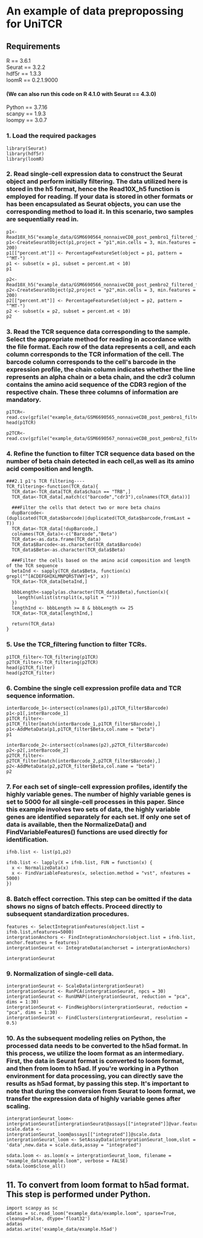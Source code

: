 # An example of data prepropossing for UniTCR

## Requirements
R == 3.6.1  
Seurat == 3.2.2  
hdf5r == 1.3.3  
loomR == 0.2.1.9000
#### (We can also run this code on R 4.1.0 with Seurat == 4.3.0)  

Python == 3.7.16  
scanpy == 1.9.3  
loompy == 3.0.7  

###  1.  Load the required packages
```{r}
library(Seurat)
library(hdf5r)
library(loomR)
```
### 2.  Read single-cell expression data to construct the Seurat object and perform initially filtering. The data utilized here is stored in the h5 format, hence the Read10X_h5 function is employed for reading. If your data is stored in other formats or has been encapsulated as Seurat objects, you can use the corresponding method to load it. In this scenario, two samples are sequentially read in.
```{r}
p1<-Read10X_h5("example_data/GSM6690564_nonnaiveCD8_post_pembro1_filtered_feature_bc_matrix.h5")
p1<-CreateSeuratObject(p1,project = "p1",min.cells = 3, min.features = 200)
p1[["percent.mt"]] <- PercentageFeatureSet(object = p1, pattern = "^MT-")
p1 <- subset(x = p1, subset = percent.mt < 10)  
p1

p2<-Read10X_h5("example_data/GSM6690566_nonnaiveCD8_post_pembro2_filtered_feature_bc_matrix.h5")
p2<-CreateSeuratObject(p2,project = "p2",min.cells = 3, min.features = 200)
p2[["percent.mt"]] <- PercentageFeatureSet(object = p2, pattern = "^MT-")
p2 <- subset(x = p2, subset = percent.mt < 10) 
p2
```

### 3.  Read the TCR sequence data corresponding to the sample. Select the appropriate method for reading in accordance with the file format. Each row of the data represents a cell, and each column corresponds to the TCR information of the cell. The barcode column corresponds to the cell's barcode in the expression profile, the chain column indicates whether the line represents an alpha chain or a beta chain, and the cdr3 column contains the amino acid sequence of the CDR3 region of the respective chain. These three columns of information are mandatory.

```{r}
p1TCR<-read.csv(gzfile("example_data/GSM6690565_nonnaiveCD8_post_pembro1_filtered_contig_annotations.csv.gz"))
head(p1TCR)

p2TCR<-read.csv(gzfile("example_data/GSM6690567_nonnaiveCD8_post_pembro2_filtered_contig_annotations.csv.gz"))

```

### 4.  Refine the function to filter TCR sequence data based on the number of beta chain detected in each cell,as well as its amino acid composition and length.

```{r}
###2.1 p1's TCR filtering----
TCR_filtering<-function(TCR_data){
  TCR_data<-TCR_data[TCR_data$chain == "TRB",]
  TCR_data<-TCR_data[,match(c("barcode","cdr3"),colnames(TCR_data))]

  ###Filter the cells that detect two or more beta chains
  dupBarcode<-(duplicated(TCR_data$barcode)|duplicated(TCR_data$barcode,fromLast = T))
  TCR_data<-TCR_data[!dupBarcode,]
  colnames(TCR_data)<-c("Barcode","Beta")
  TCR_data<-as.data.frame(TCR_data)
  TCR_data$Barcode<-as.character(TCR_data$Barcode)
  TCR_data$Beta<-as.character(TCR_data$Beta)

  ###Filter the cells based on the amino acid composition and length of the TCR sequence
  betaInd <- sapply(TCR_data$Beta, function(x) grepl("^[ACDEFGHIKLMNPQRSTVWY]+$", x))
  TCR_data<-TCR_data[betaInd,]
  
  bbbLength<-sapply(as.character(TCR_data$Beta),function(x){
    length(unlist(strsplit(x,split = "")))
  })
  lengthInd <- bbbLength >= 8 & bbbLength <= 25
  TCR_data<-TCR_data[lengthInd,]

  return(TCR_data)
}

```

### 5.  Use the TCR_filtering function to filter TCRs.

```{r}
p1TCR_filter<-TCR_filtering(p1TCR)
p2TCR_filter<-TCR_filtering(p2TCR)
head(p1TCR_filter)
head(p2TCR_filter)
```

### 6.  Combine the single cell expression profile data and TCR sequence information.

```{r}
interBarcode_1<-intersect(colnames(p1),p1TCR_filter$Barcode)
p1<-p1[,interBarcode_1]
p1TCR_filter<-p1TCR_filter[match(interBarcode_1,p1TCR_filter$Barcode),]
p1<-AddMetaData(p1,p1TCR_filter$Beta,col.name = "beta")
p1

interBarcode_2<-intersect(colnames(p2),p2TCR_filter$Barcode)
p2<-p2[,interBarcode_2]
p2TCR_filter<-p2TCR_filter[match(interBarcode_2,p2TCR_filter$Barcode),]
p2<-AddMetaData(p2,p2TCR_filter$Beta,col.name = "beta")
p2
```

### 7.  For each set of single-cell expression profiles, identify the highly variable genes. The number of highly variable genes is set to 5000 for all single-cell processes in this paper. Since this example involves two sets of data, the highly variable genes are identified separately for each set. If only one set of data is available, then the NormalizeData() and FindVariableFeatures() functions are used directly for identification.

```{r}
ifnb.list <- list(p1,p2)

ifnb.list <- lapply(X = ifnb.list, FUN = function(x) {
  x <- NormalizeData(x)
  x <- FindVariableFeatures(x, selection.method = "vst", nfeatures = 5000)
})
```

### 8.  Batch effect correction. This step can be omitted if the data shows no signs of batch effects. Proceed directly to subsequent standardization procedures.

```{r}
features <- SelectIntegrationFeatures(object.list = ifnb.list,nfeatures=5000)
intergrationAnchors <- FindIntegrationAnchors(object.list = ifnb.list, anchor.features = features)
intergrationSeurat <- IntegrateData(anchorset = intergrationAnchors)

intergrationSeurat
```

### 9.  Normalization of single-cell data.

```{r}
intergrationSeurat <- ScaleData(intergrationSeurat)
intergrationSeurat <- RunPCA(intergrationSeurat, npcs = 30)
intergrationSeurat <- RunUMAP(intergrationSeurat, reduction = "pca", dims = 1:30)
intergrationSeurat <- FindNeighbors(intergrationSeurat, reduction = "pca", dims = 1:30)
intergrationSeurat <- FindClusters(intergrationSeurat, resolution = 0.5)
```

### 10. As the subsequent modeling relies on Python, the processed data needs to be converted to the h5ad format. In this process, we utilize the loom format as an intermediary. First, the data in Seurat format is converted to loom format, and then from loom to h5ad. If you're working in a Python environment for data processing, you can directly save the results as h5ad format, by passing this step. It's important to note that during the conversion from Seurat to loom format, we transfer the expression data of highly variable genes after scaling.

```{r}
intergrationSeurat_loom<-intergrationSeurat[intergrationSeurat@assays[["integrated"]]@var.features,]
scale.data <- intergrationSeurat_loom@assays[["integrated"]]@scale.data
intergrationSeurat_loom <- SetAssayData(intergrationSeurat_loom,slot = 'data',new.data = scale.data,assay = "integrated")

sdata.loom <- as.loom(x = intergrationSeurat_loom, filename = "example_data/example.loom", verbose = FALSE)
sdata.loom$close_all()
```

## 11. To convert from loom format to h5ad format. This step is performed under Python.

```{python}
import scanpy as sc
adatas = sc.read_loom("example_data/example.loom", sparse=True, cleanup=False, dtype='float32')
adatas
adatas.write('example_data/example.h5ad')
